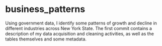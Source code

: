 # business_patterns
Using government data, I identify some patterns of growth and decline in different industries across New York State. 
The first commit contains a description of my data acquisition and cleaning activities, as well as the tables 
themselves and some metadata. 
